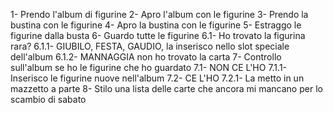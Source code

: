 <!-- SOLUZIONE -->

1- Prendo l'album di figurine
2- Apro l'album con le figurine
3- Prendo la bustina con le figurine
4- Apro la bustina con le figurine
5- Estraggo le figurine dalla busta
6- Guardo tutte le figurine
6.1- Ho trovato la figurina rara?
6.1.1- GIUBILO, FESTA, GAUDIO, la inserisco nello slot speciale dell'album
6.1.2- MANNAGGIA non ho trovato la carta
7- Controllo sull'album se ho le figurine che ho guardato
7.1- NON CE L'HO
7.1.1- Inserisco le figurine nuove nell'album
7.2- CE L'HO
7.2.1- La metto in un mazzetto a parte
8- Stilo una lista delle carte che ancora mi mancano per lo scambio di sabato
